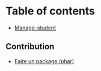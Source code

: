 # Table of contents

* [Manage-student](README.md)

## Contribution

* [Faire un package (phar)](contribution/faire-un-package-phar.md)
